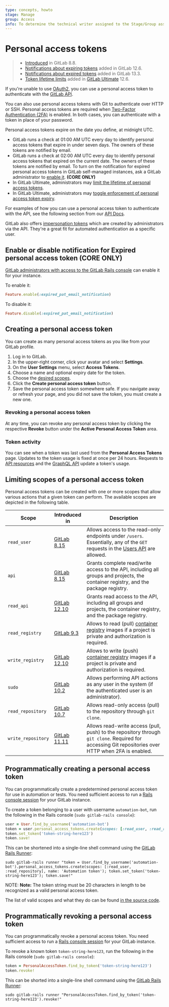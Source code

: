 ```yaml
---
type: concepts, howto
stage: Manage
group: Access
info: To determine the technical writer assigned to the Stage/Group associated with this page, see https://about.gitlab.com/handbook/engineering/ux/technical-writing/#designated-technical-writers
---
```


# Personal access tokens

> - [Introduced](https://gitlab.com/gitlab-org/gitlab-foss/-/merge_requests/3749) in GitLab 8.8.
> - [Notifications about expiring tokens](https://gitlab.com/gitlab-org/gitlab/-/issues/3649) added in GitLab 12.6.
> - [Notifications about expired tokens](https://gitlab.com/gitlab-org/gitlab/-/issues/214721) added in GitLab 13.3.
> - [Token lifetime limits](https://gitlab.com/gitlab-org/gitlab/-/issues/3649) added in [GitLab Ultimate](https://about.gitlab.com/pricing/) 12.6.

If you're unable to use [OAuth2](../../api/oauth2.md), you can use a personal access token to authenticate with the [GitLab API](../../api/README.md#personalproject-access-tokens).

You can also use personal access tokens with Git to authenticate over HTTP or SSH. Personal access tokens are required when [Two-Factor Authentication (2FA)](../account/two_factor_authentication.md) is enabled. In both cases, you can authenticate with a token in place of your password.

Personal access tokens expire on the date you define, at midnight UTC.

- GitLab runs a check at 01:00 AM UTC every day to identify personal access tokens that expire in under seven days. The owners of these tokens are notified by email.
- GitLab runs a check at 02:00 AM UTC every day to identify personal access tokens that expired on the current date. The owners of these tokens are notified by email.
To turn on the notification for expired personal access tokens in GitLab self-managed instances, ask a GitLab administrator to [enable it](#enable-or-disable-notification-for-expired-personal-access-token-core-only). **(CORE ONLY)**
- In GitLab Ultimate, administrators may [limit the lifetime of personal access tokens](../admin_area/settings/account_and_limit_settings.md#limiting-lifetime-of-personal-access-tokens-ultimate-only).
- In GitLab Ultimate, administrators may [toggle enforcement of personal access token expiry](../admin_area/settings/account_and_limit_settings.md#optional-enforcement-of-personal-access-token-expiry-ultimate-only).

For examples of how you can use a personal access token to authenticate with the API, see the following section from our [API Docs](../../api/README.md#personalproject-access-tokens).

GitLab also offers [impersonation tokens](../../api/README.md#impersonation-tokens) which are created by administrators via the API. They're a great fit for automated authentication as a specific user.

## Enable or disable notification for Expired personal access token **(CORE ONLY)**

[GitLab administrators with access to the GitLab Rails console](../../administration/feature_flags.md)
can enable it for your instance.

To enable it:

```ruby
Feature.enable(:expired_pat_email_notification)
```

To disable it:

```ruby
Feature.disable(:expired_pat_email_notification)
```

## Creating a personal access token

You can create as many personal access tokens as you like from your GitLab
profile.

1. Log in to GitLab.
1. In the upper-right corner, click your avatar and select **Settings**.
1. On the  **User Settings** menu, select **Access Tokens**.
1. Choose a name and optional expiry date for the token.
1. Choose the [desired scopes](#limiting-scopes-of-a-personal-access-token).
1. Click the **Create personal access token** button.
1. Save the personal access token somewhere safe. If you navigate away or refresh
your page, and you did not save the token, you must create a new one.

### Revoking a personal access token

At any time, you can revoke any personal access token by clicking the
respective **Revoke** button under the **Active Personal Access Token** area.

### Token activity

You can see when a token was last used from the **Personal Access Tokens** page. Updates to the token usage is fixed at once per 24 hours. Requests to [API resources](../../api/api_resources.md) and the [GraphQL API](../../api/graphql/index.md) update a token's usage.

## Limiting scopes of a personal access token

Personal access tokens can be created with one or more scopes that allow various
actions that a given token can perform. The available scopes are depicted in
the following table.

| Scope              | Introduced in | Description |
| ------------------ | ------------- | ----------- |
| `read_user`        | [GitLab 8.15](https://gitlab.com/gitlab-org/gitlab-foss/-/merge_requests/5951)   | Allows access to the read-only endpoints under `/users`. Essentially, any of the `GET` requests in the [Users API](../../api/users.md) are allowed. |
| `api`              | [GitLab 8.15](https://gitlab.com/gitlab-org/gitlab-foss/-/merge_requests/5951)   | Grants complete read/write access to the API, including all groups and projects, the container registry, and the package registry. |
| `read_api`           | [GitLab 12.10](https://gitlab.com/gitlab-org/gitlab/-/merge_requests/28944)  | Grants read access to the API, including all groups and projects, the container registry, and the package registry. |
| `read_registry`    | [GitLab 9.3](https://gitlab.com/gitlab-org/gitlab-foss/-/merge_requests/11845)   | Allows to read (pull) [container registry](../packages/container_registry/index.md) images if a project is private and authorization is required. |
| `write_registry`    | [GitLab 12.10](https://gitlab.com/gitlab-org/gitlab/-/merge_requests/28958)   | Allows to write (push) [container registry](../packages/container_registry/index.md) images if a project is private and authorization is required. |
| `sudo`             | [GitLab 10.2](https://gitlab.com/gitlab-org/gitlab-foss/-/merge_requests/14838)  | Allows performing API actions as any user in the system (if the authenticated user is an administrator). |
| `read_repository`  | [GitLab 10.7](https://gitlab.com/gitlab-org/gitlab-foss/-/merge_requests/17894)  | Allows read-only access (pull) to the repository through `git clone`. |
| `write_repository` | [GitLab 11.11](https://gitlab.com/gitlab-org/gitlab-foss/-/merge_requests/26021) | Allows read-write access (pull, push) to the repository through `git clone`. Required for accessing Git repositories over HTTP when 2FA is enabled. |

## Programmatically creating a personal access token

You can programmatically create a predetermined personal access token for use in
automation or tests. You need sufficient access to run a
[Rails console session](../../administration/troubleshooting/debug.md#starting-a-rails-console-session)
for your GitLab instance.

To create a token belonging to a user with username `automation-bot`, run the
following in the Rails console (`sudo gitlab-rails console`):

```ruby
user = User.find_by_username('automation-bot')
token = user.personal_access_tokens.create(scopes: [:read_user, :read_repository], name: 'Automation token')
token.set_token('token-string-here123')
token.save!
```

This can be shortened into a single-line shell command using the
[GitLab Rails Runner](../../administration/troubleshooting/debug.md#using-the-rails-runner):

```shell
sudo gitlab-rails runner "token = User.find_by_username('automation-bot').personal_access_tokens.create(scopes: [:read_user, :read_repository], name: 'Automation token'); token.set_token('token-string-here123'); token.save!"
```

NOTE: **Note:**
The token string must be 20 characters in length to be
recognized as a valid personal access token.

The list of valid scopes and what they do can be found
[in the source code](https://gitlab.com/gitlab-org/gitlab/-/blob/master/lib/gitlab/auth.rb).

## Programmatically revoking a personal access token

You can programmatically revoke a personal access token. You need
sufficient access to run a [Rails console session](../../administration/troubleshooting/debug.md#starting-a-rails-console-session)
for your GitLab instance.

To revoke a known token `token-string-here123`, run the following in the Rails
console (`sudo gitlab-rails console`):

```ruby
token = PersonalAccessToken.find_by_token('token-string-here123')
token.revoke!
```

This can be shorted into a single-line shell command using the
[GitLab Rails Runner](../../administration/troubleshooting/debug.md#using-the-rails-runner):

```shell
sudo gitlab-rails runner "PersonalAccessToken.find_by_token('token-string-here123').revoke!"
```

<!-- ## Troubleshooting

Include any troubleshooting steps that you can foresee. If you know beforehand what issues
one might have when setting this up, or when something is changed, or on upgrading, it's
important to describe those, too. Think of things that may go wrong and include them here.
This is important to minimize requests for support, and to avoid doc comments with
questions that you know someone might ask.

Each scenario can be a third-level heading, e.g. `### Getting error message X`.
If you have none to add when creating a doc, leave this section in place
but commented out to help encourage others to add to it in the future. -->
